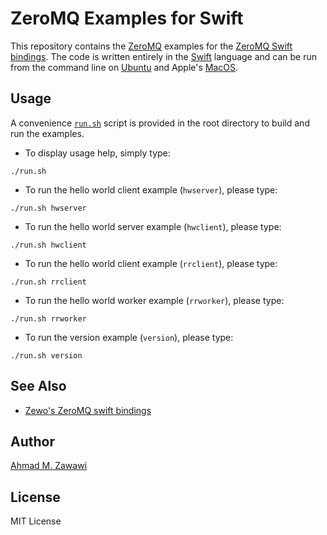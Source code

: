 # ZeroMQ Examples for Swift

This repository contains the [ZeroMQ](http://zeromq.org) examples for the
[ZeroMQ Swift bindings](https://github.com/azawawi/swift-zmq). The code is
written entirely in the [Swift](http://swift.org) language and can be run from
the command line on [Ubuntu](http://ubuntu.org) and Apple's
[MacOS](http://www.apple.com/macos).

## Usage

A convenience [`run.sh`](run.sh) script is provided in the root directory to
build and run the examples.

- To display usage help, simply type:
```
./run.sh
```

- To run the hello world client example (`hwserver`), please type:
```
./run.sh hwserver
```

- To run the hello world server example (`hwclient`), please type:
```
./run.sh hwclient
```

- To run the hello world client example (`rrclient`), please type:
```
./run.sh rrclient
```

- To run the hello world worker example (`rrworker`), please type:
```
./run.sh rrworker
```

- To run the version example (`version`), please type:
```
./run.sh version
```

## See Also

- [Zewo's ZeroMQ swift bindings](https://github.com/ZewoGraveyard/ZeroMQ)

## Author

[Ahmad M. Zawawi](https://github.com/azawawi)

## License

MIT License
